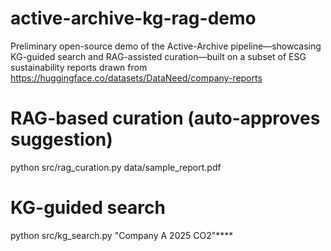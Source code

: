 # active-archive-kg-rag-demo
Preliminary open-source demo of the Active-Archive pipeline—showcasing KG-guided search and RAG-assisted curation—built on a subset of ESG sustainability reports drawn from https://huggingface.co/datasets/DataNeed/company-reports


# RAG-based curation (auto-approves suggestion)
python src/rag_curation.py data/sample_report.pdf

# KG-guided search
python src/kg_search.py "Company A 2025 CO2"****
